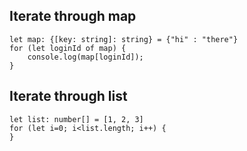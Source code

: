 ## Iterate through map

```
let map: {[key: string]: string} = {"hi" : "there"}
for (let loginId of map) {
    console.log(map[loginId]);
}

```

## Iterate through list

```
let list: number[] = [1, 2, 3]
for (let i=0; i<list.length; i++) {
}
```
